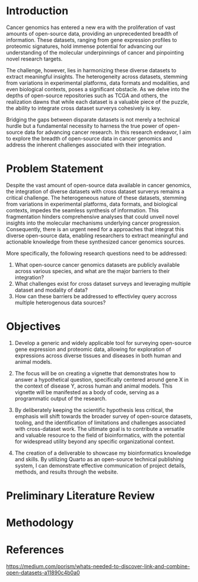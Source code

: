 # Introduction

Cancer genomics has entered a new era with the proliferation of vast amounts of open-source data, providing an unprecedented breadth of information. These datasets, ranging from gene expression profiles to proteomic signatures, hold immense potential for advancing our understanding of the molecular underpinnings of cancer and pinpointing novel research targets. 

The challenge, however, lies in harmonizing these diverse datasets to extract meaningful insights. The heterogeneity across datasets, stemming from variations in experimental platforms, data formats and modalities, and even biological contexts, poses a significant obstacle. As we delve into the depths of open-source repositories such as TCGA and others, the realization dawns that while each dataset is a valuable piece of the puzzle, the ability to integrate cross dataset surverys cohesively is key. 

Bridging the gaps between disparate datasets is not merely a technical hurdle but a fundamental necessity to harness the true power of open-source data for advancing cancer research. In this research endeavor, I aim to explore the breadth of open-source data in cancer genomics and address the inherent challenges associated with their integration. 

# Problem Statement

Despite the vast amount of open-source data available in cancer genomics, the integration of diverse datasets with cross dataset surverys remains a critical challenge. The heterogeneous nature of these datasets, stemming from variations in experimental platforms, data formats, and biological contexts, impedes the seamless synthesis of information. This fragmentation hinders comprehensive analyses that could unveil novel insights into the molecular mechanisms underlying cancer progression. Consequently, there is an urgent need for a approaches that integrat this diverse open-source data, enabling researchers to extract meaningful and actionable knowledge from these synthesized cancer genomics sources.

More specifically, the following research questions need to be addressed:
1. What open-source cancer genomics datasets are publicly available across various species, and what are the major barriers to their integration?
1. What challenges exist for cross dataset surveys and leveraging multiple dataset and modality of data?
1. How can these barriers be addressed to effectivley query accross multiple heterogenous data sources? 

# Objectives

1. Develop a generic and widely applicable tool for surveying open-source gene expression and proteomic data, allowing for exploration of expressions across diverse tissues and diseases in both human and animal models. 

1. The focus will be on creating a vignette that demonstrates how to answer a hypothetical question, specifically centered around gene X in the context of disease Y, across human and animal models. This vignette will be manifested as a body of code, serving as a programmatic output of the research. 

1. By deliberately keeping the scientific hypothesis less critical, the emphasis will shift towards the broader survey of open-source datasets, tooling, and the identification of limitations and challenges associated with cross-dataset work. The ultimate goal is to contribute a versatile and valuable resource to the field of bioinformatics, with the potential for widespread utility beyond any specific organizational context.

1. The creation of a deliverable to showcase my bioinformatics knowledge and skills. By utilizing Quarto as an open-source technical publishing system, I can demonstrate effective communication of project details, methods, and results through the website.

# Preliminary Literature Review

# Methodology

# References

https://medium.com/porism/whats-needed-to-discover-link-and-combine-open-datasets-a11890c4b0a0

